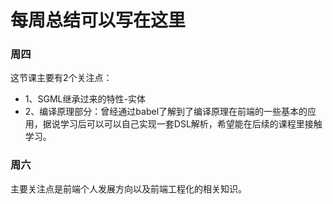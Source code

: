 # 每周总结可以写在这里

### 周四
这节课主要有2个关注点：
- 1、SGML继承过来的特性-实体
- 2、编译原理部分：曾经通过babel了解到了编译原理在前端的一些基本的应用，据说学习后可以可以自己实现一套DSL解析，希望能在后续的课程里接触学习。

### 周六
主要关注点是前端个人发展方向以及前端工程化的相关知识。

